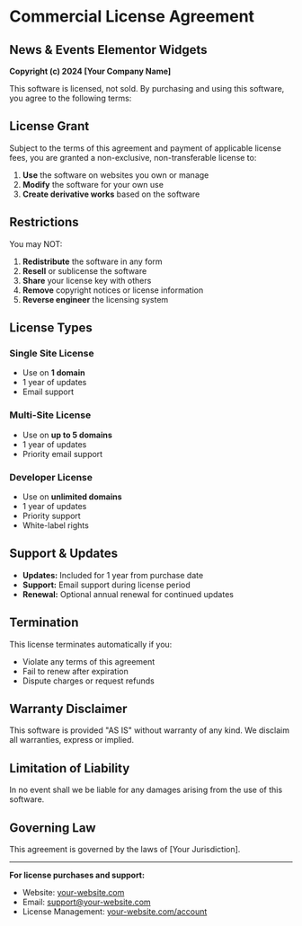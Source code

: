 # Commercial License Agreement

## News & Events Elementor Widgets

**Copyright (c) 2024 [Your Company Name]**

This software is licensed, not sold. By purchasing and using this software, you agree to the following terms:

## License Grant

Subject to the terms of this agreement and payment of applicable license fees, you are granted a non-exclusive, non-transferable license to:

1. **Use** the software on websites you own or manage
2. **Modify** the software for your own use
3. **Create derivative works** based on the software

## Restrictions

You may NOT:

1. **Redistribute** the software in any form
2. **Resell** or sublicense the software
3. **Share** your license key with others
4. **Remove** copyright notices or license information
5. **Reverse engineer** the licensing system

## License Types

### Single Site License
- Use on **1 domain**
- 1 year of updates
- Email support

### Multi-Site License  
- Use on **up to 5 domains**
- 1 year of updates
- Priority email support

### Developer License
- Use on **unlimited domains**
- 1 year of updates
- Priority support
- White-label rights

## Support & Updates

- **Updates:** Included for 1 year from purchase date
- **Support:** Email support during license period
- **Renewal:** Optional annual renewal for continued updates

## Termination

This license terminates automatically if you:
- Violate any terms of this agreement
- Fail to renew after expiration
- Dispute charges or request refunds

## Warranty Disclaimer

This software is provided "AS IS" without warranty of any kind. We disclaim all warranties, express or implied.

## Limitation of Liability

In no event shall we be liable for any damages arising from the use of this software.

## Governing Law

This agreement is governed by the laws of [Your Jurisdiction].

---

**For license purchases and support:**
- Website: [your-website.com](https://your-website.com)
- Email: support@your-website.com
- License Management: [your-website.com/account](https://your-website.com/account)
